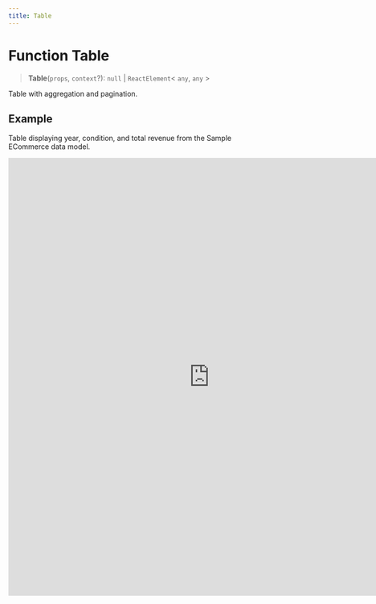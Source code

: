 ```yaml
---
title: Table
---
```


# Function Table

> **Table**(`props`, `context`?): `null` \| `ReactElement`\< `any`, `any` \>

Table with aggregation and pagination.

## Example

Table displaying year, condition, and total revenue from the Sample ECommerce data model.

<iframe
 src='https://csdk-playground.sisense.com/?example=tables%2Faggregated-table&mode=docs'
 width=800
 height=870
 style='border:none;'
/>

## Parameters

| Parameter | Type | Description |
| :------ | :------ | :------ |
| `props` | [`TableProps`](../interfaces/interface.TableProps.md) | Table properties |
| `context`? | `any` | - |

## Returns

`null` \| `ReactElement`\< `any`, `any` \>

Table component
